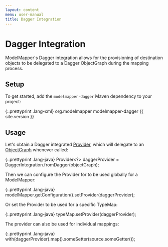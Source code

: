 ```yaml
---
layout: content
menu: user-manual
title: Dagger Integration
---
```


# Dagger Integration

ModelMapper's Dagger integration allows for the provisioning of destination objects to be delegated to a Dagger ObjectGraph during the mapping process. 

## Setup

To get started, add the `modelmapper-dagger` Maven dependency to your project:

{:.prettyprint .lang-xml}
	<dependency>
	  <groupId>org.modelmapper</groupId>
	  <artifactId>modelmapper-dagger</artifactId>
	  <version>{{ site.version }}</version>
	</dependency>
	
## Usage

Let's obtain a Dagger integrated [Provider](/user-manual/providers), which will delegate to an [ObjectGraph](http://square.github.io/dagger/javadoc/dagger/ObjectGraph.html) whenever called:

{:.prettyprint .lang-java}
	Provider<?> daggerProvider = DaggerIntegration.fromDagger(objectGraph);

Then we can configure the Provider for to be used globally for a ModelMapper:

{:.prettyprint .lang-java}
	modelMapper.getConfiguration().setProvider(daggerProvider);

Or set the Provider to be used for a specific TypeMap:

{:.prettyprint .lang-java}
	typeMap.setProvider(daggerProvider);

The provider can also be used for individual mappings:

{:.prettyprint .lang-java}
	with(daggerProvider).map().someSetter(source.someGetter());